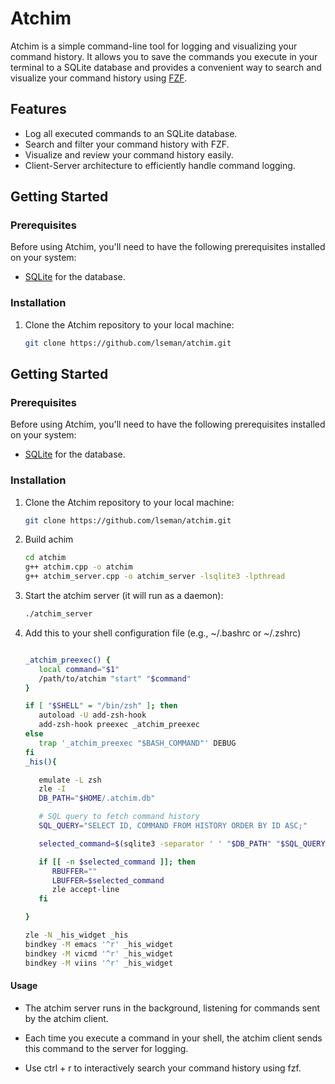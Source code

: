 # Atchim

Atchim is a simple command-line tool for logging and visualizing your command history. It allows you to save the commands you execute in your terminal to a SQLite database and provides a convenient way to search and visualize your command history using [FZF](https://github.com/junegunn/fzf).

## Features

- Log all executed commands to an SQLite database.
- Search and filter your command history with FZF.
- Visualize and review your command history easily.
- Client-Server architecture to efficiently handle command logging.

## Getting Started

### Prerequisites

Before using Atchim, you'll need to have the following prerequisites installed on your system:

- [SQLite](https://www.sqlite.org/) for the database.

### Installation

1. Clone the Atchim repository to your local machine:

   ```bash
   git clone https://github.com/lseman/atchim.git


## Getting Started

### Prerequisites

Before using Atchim, you'll need to have the following prerequisites installed on your system:

- [SQLite](https://www.sqlite.org/) for the database.

### Installation

1. Clone the Atchim repository to your local machine:

   ```bash
   git clone https://github.com/lseman/atchim.git
   ```

2. Build achim

   ```bash
   cd atchim
   g++ atchim.cpp -o atchim
   g++ atchim_server.cpp -o atchim_server -lsqlite3 -lpthread
   ```

3. Start the atchim server (it will run as a daemon):

   ```bash
   ./atchim_server
   ```

4. Add this to your shell configuration file (e.g., ~/.bashrc or ~/.zshrc)

   ```bash

   _atchim_preexec() {
      local command="$1"
      /path/to/atchim "start" "$command"
   }

   if [ "$SHELL" = "/bin/zsh" ]; then
      autoload -U add-zsh-hook
      add-zsh-hook preexec _atchim_preexec
   else
      trap '_atchim_preexec "$BASH_COMMAND"' DEBUG
   fi
   _his(){

      emulate -L zsh
      zle -I
      DB_PATH="$HOME/.atchim.db"

      # SQL query to fetch command history
      SQL_QUERY="SELECT ID, COMMAND FROM HISTORY ORDER BY ID ASC;"

      selected_command=$(sqlite3 -separator ' ' "$DB_PATH" "$SQL_QUERY" | fzf --tac --no-sort | awk '{$1=""; print $0}' | sed 's/^[ \t]*//')

      if [[ -n $selected_command ]]; then
         RBUFFER=""
         LBUFFER=$selected_command
         zle accept-line
      fi

   }

   zle -N _his_widget _his
   bindkey -M emacs '^r' _his_widget
   bindkey -M vicmd '^r' _his_widget
   bindkey -M viins '^r' _his_widget
   ```

#### Usage

- The atchim server runs in the background, listening for commands sent by the atchim client.

- Each time you execute a command in your shell, the atchim client sends this command to the server for logging.

- Use ctrl + r to interactively search your command history using fzf.